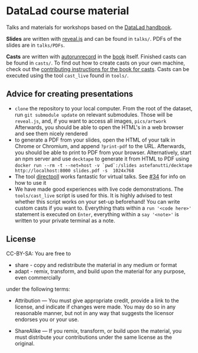 # DataLad course material

Talks and materials for workshops based on the [DataLad handbook](http://handbook.datalad.org).

**Slides** are written with [reveal.js](https://github.com/hakimel/reveal.js/) and can be found in ``talks/``.
PDFs of the slides are in ``talks/PDFs``.

**Casts** are written with [autorunrecord]() in the [book](https://github.com/datalad-handbook/book) itself. Finished casts can be found in ``casts/``. To find out how to create casts on your own machine, check out the [contributing instructions for the book for casts](http://handbook.datalad.org/en/latest/contributing.html#directives). Casts can be executed using the tool ``cast_live`` found in ``tools/``.

## Advice for creating presentations

- ``clone`` the repository to your local computer. From the root of the dataset, run ``git submodule update`` on relevant submodules. Those will be ``reveal.js``, and, if you want to access all images, ``pics/artwork`` Afterwards, you should be able to open the HTML's in a web browser and see them nicely rendered
- to generate a PDF from your slides, open the HTML of your talk in Chrome or Chromium, and append ``?print-pdf`` to the URL. Afterwards, you should be able to print to PDF from your browser. Alternatively, start an npm server and use ``decktape`` to generate it from HTML to PDF using ``docker run --rm -t --net=host -v `pwd`:/slides astefanutti/decktape http://localhost:8000 slides.pdf -s  1024x768``
- The tool [directpoll](https://directpoll.com/) works fantastic for virtual talks. See [#34](https://github.com/datalad-handbook/course/issues/34) for info on how to use it
- We have made good experiences with live code demonstrations. The ``tools/cast_live`` script is used for this. It is highly advised to test whether this script works on your set-up beforehand! You can write custom casts if you want to. Everything thats within a ``run '<code here>'`` statement is executed on ``Enter``, everything within a ``say '<note>'`` is written to your private terminal as a note.

## License

CC-BY-SA: You are free to

   - share - copy and redistribute the material in any medium or format
   - adapt - remix, transform, and build upon the material for any purpose, even commercially

under the following terms:

   - Attribution — You must give appropriate credit, provide a link to the license, and indicate if changes were made. You may do so in any reasonable manner, but not in any way that suggests the licensor endorses you or your use.

   - ShareAlike — If you remix, transform, or build upon the material, you must distribute your contributions under the same license as the original.
